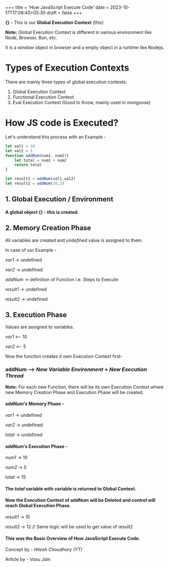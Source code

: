 +++
title = 'How JavaScript Execute Code'
date = 2023-10-17T17:08:40+05:30
draft = false
+++


 **{}** - This is our **Global Execution Context** *(this)*

**Note:** Global Execution Context is different in various environment like Node, Browser, Bun, etc.

It is a window object in browser and a empty object in a runtime like Nodejs.

# Types of Execution Contexts

There are mainly three types of global execution contexts: 
1. Global Execution Context
2. Functional Execution Context
3. Eval Execution Context (Good to Know, mainly used in mongoose) 

# How JS code is Executed?

Let's understand this process with an Example - 

```js
let val1 = 10
let val2 = 5
function addNum(num1, num2){
	let total = num1 + num2
	return total
}

let result1 = addNum(val1,val2)
let result2 = addNum(10,2)
```

## 1. Global Execution / Environment 

#### A global object **{}** - *this* is created.

## 2. Memory Creation Phase 
All variables are created and *undefined* value is assigned to them.

In case of our Example - 

*var1* -> undefined

*var2* -> undefined

*addNum* -> definition of Function i.e. Steps to Execute

*result1* -> undefined

*result2* -> undefined

## 3. Execution Phase
Values are assigned to variables.

*var1* <-- 10

*var2* <-- 5

Now the function creates it own Execution Context first- 

### **addNum** --> *New Variable Environment* + *New Execution Thread* 

**Note:** For each new Function, there will be its own Execution Context where new Memory Creation Phase and Execution Phase will be created.

#### **addNum**'s Memory Phase -

*var1* -> undefined

*var2* -> undefined

*total* -> undefined

#### **addNum**'s Execution Phase -

*num1* -> 10

*num2* -> 5

*total* -> 15
#### The *total* variable with variable is returned to **Global Context**.

#### **Now** the Execution Context of addNum will be **Deleted** and control will reach Global Execution Phase.

*result1* -> 15

*result2* -> 12       // Same logic will be used to get value of result2

#### This was the Basic Overview of How JavaScript Execute Code. 
Concept by - *Hitesh Choudhary (YT)* 

Article by - *Vasu Jain*
